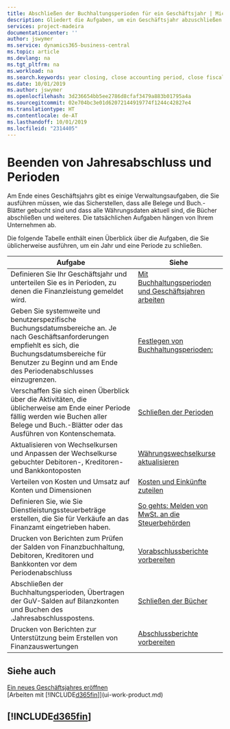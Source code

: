 ```yaml
---
title: Abschließen der Buchhaltungsperioden für ein Geschäftsjahr | Microsoft Docs
description: Gliedert die Aufgaben, um ein Geschäftsjahr abzuschließen oder Buchhaltungsperiode, beispielsweise der Belege und die Buch.-Blätter sind vergewissernd gebucht überprüfend und Bankguthaben.
services: project-madeira
documentationcenter: ''
author: jswymer
ms.service: dynamics365-business-central
ms.topic: article
ms.devlang: na
ms.tgt_pltfrm: na
ms.workload: na
ms.search.keywords: year closing, close accounting period, close fiscal year, bank account detailed trial balance
ms.date: 10/01/2019
ms.author: jswymer
ms.openlocfilehash: 3d236654bb5ee2786d8cfaf3479a883b01795a4a
ms.sourcegitcommit: 02e704bc3e01d62072144919774f1244c42827e4
ms.translationtype: HT
ms.contentlocale: de-AT
ms.lasthandoff: 10/01/2019
ms.locfileid: "2314405"
---
```

# <a name="closing-years-and-periods"></a>Beenden von Jahresabschluss und Perioden
Am Ende eines Geschäftsjahrs gibt es einige Verwaltungsaufgaben, die Sie ausführen müssen, wie das Sicherstellen, dass alle Belege und Buch.-Blätter gebucht sind und dass alle Währungsdaten aktuell sind, die Bücher abschließen und weiteres. Die tatsächlichen Aufgaben hängen von Ihrem Unternehmen ab.

Die folgende Tabelle enthält einen Überblick über die Aufgaben, die Sie üblicherweise ausführen, um ein Jahr und eine Periode zu schließen.

| Aufgabe | Siehe |
| --- | --- |
| Definieren Sie Ihr Geschäftsjahr und unterteilen Sie es in Perioden, zu denen die Finanzleistung gemeldet wird. | [Mit Buchhaltungsperioden und Geschäftsjahren arbeiten](finance-accounting-periods-and-fiscal-years.md)|
| Geben Sie systemweite und benutzerspezifische Buchungsdatumsbereiche an. Je nach Geschäftsanforderungen empfiehlt es sich, die Buchungsdatumsbereiche für Benutzer zu Beginn und am Ende des Periodenabschlusses einzugrenzen. |[Festlegen von Buchhaltungsperioden:](finance-how-specify-posting-periods.md) |
| Verschaffen Sie sich einen Überblick über die Aktivitäten, die üblicherweise am Ende einer Periode fällig werden wie Buchen aller Belege und Buch.-Blätter oder das Ausführen von Kontenschemata. |[Schließen der Perioden](year-how-complete-period-end-processes.md) |
| Aktualisieren von Wechselkursen und Anpassen der Wechselkurse gebuchter Debitoren-, Kreditoren- und Bankkontoposten |[Währungswechselkurse aktualisieren](finance-how-update-currencies.md) |
| Verteilen von Kosten und Umsatz auf Konten und Dimensionen |[Kosten und Einkünfte zuteilen](year-allocate-costs-income.md) |
| Definieren Sie, wie Sie Dienstleistungssteuerbeträge erstellen, die Sie für Verkäufe an das Finanzamt eingetrieben haben. |[So gehts: Melden von MwSt. an die Steuerbehörden](finance-how-report-vat.md)|
| Drucken von Berichten zum Prüfen der Salden von Finanzbuchhaltung, Debitoren, Kreditoren und Bankkonten vor dem Periodenabschluss |[Vorabschlussberichte vorbereiten](year-prepare-preclose-reports.md) |
| Abschließen der Buchhaltungsperioden, Übertragen der GuV-Salden auf Bilanzkonten und Buchen des .Jahresabschlusspostens. |[Schließen der Bücher](year-close-books.md) |
| Drucken von Berichten zur Unterstützung beim Erstellen von Finanzauswertungen |[Abschlussberichte vorbereiten](year-prepare-close-statement.md) |

## <a name="see-also"></a>Siehe auch
[Ein neues Geschäftsjahres eröffnen](finance-how-open-new-fiscal-year.md)  
[Arbeiten mit [!INCLUDE[d365fin](includes/d365fin_md.md)]](ui-work-product.md)

## [!INCLUDE[d365fin](includes/free_trial_md.md)]  
 
